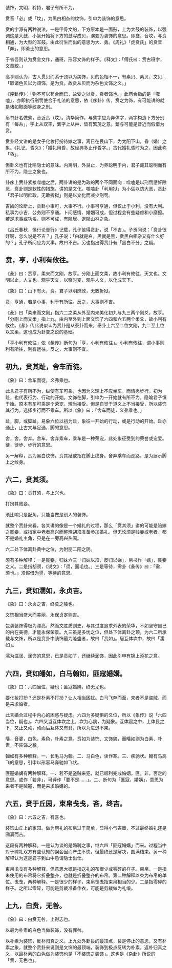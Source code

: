 
装饰，文明，矜持，君子有所不为。

贲音「必」或「坟」，为黑白相杂的纹饰，引申为装饰的意思。

贲的字源有两种说法，一是甲骨文的，下方原本是一面鼓，上为大鼓的装饰，以强调这是大鼓，小篆开始将下方的鼓写成贝，演变为装饰的意思。即鼖，音坟，与贲相通，为大型的军鼓。由此衍生而出的意思为大、勇。《周礼》「虎贲氏」的贲音「奔」，即勇士的意思。

于省吾则认为贲金文作，通班，形容文饰的样子。《释文》：「傅氏曰：贲古班字，文章貌。」

高亨则认为，古人贯贝而系于颈以为美饰，贝的色相不一，有素贝、紫贝、文贝…「取诸色贝以为颈饰，是为贲。故贲从贝而为杂色文饰之义。」

《序卦传》：「物不可以苟合而已，故受之以贲，贲者饰也。」此苟合指的是「噬嗑」，亦即执行刑罚使合于礼法的意思，依《序卦》传，贲之为饰，有可能讲的就是诸如黥面等纹身之刑。

帛书卦名做蘩，音近贲（坟）。清华简作，与蘩字应为异体字，两字构造下方分别有「每糸」，字上从双丰，蘩字上从艸，皆有繁茂之意。蘩与可能是音近而假借为贲。

贲卦经文讲的是女子化妆打扮待嫁之事，离日在艮山下，为太阳下山，昏（婚）之象。《礼记．昏义》：「婚礼用昏，故经典多止作昏字。」古代婚礼昏时为之，因此称「昏」。

但卦义也有比喻隐士的意味。内离明，外艮止，为养聪明于内，君子藏其聪明而有所不为，隐士之象也。

卦序上贲卦紧接噬嗑之后，两卦讲的是为政的两个不同面向：噬嗑是以刑罚惩奸除恶，贲卦则是软性的措施，讲的是文化。噬嗑卦「利用狱」为小惩以防大恶，贲卦「君子以明庶政，无敢折狱」则是以文化而减少刑罚。

吉凶的论断上，贲卦小事可，大事不行。小事可亨通，但仅止于小利，没有大利。私事为小吉，公务则不亨通。卜问感情、婚姻可成，但过程会有些疑虑和小磨擦。若是求事或功名，则不可成，有隐居、退隐山林之象。

《吕氏春秋．慎行论壹行》记载，孔子筮得贲卦，说「不吉」。子贡问说：「贲卦很好啊，怎么说是不吉？」孔子说：「白就是白，黑就是黑，贲黑白相杂又有什么好的？」孔子所问应为大事，故曰不吉。另也指出得贲卦有「黑白不分」之疑。

## 贲，亨，小利有攸往。

《彖》曰：贲亨。柔来而文刚，故亨。分刚上而文柔，故小利有攸往，天文也。文明以止，人文也。观乎天文，以察时变，观乎人文，以化成天下。

《象》曰：山下有火，贲。君子以明庶政，无敢折狱。

贲，亨通，若是小事，利于有所往。反之，大事则不吉。

《彖》曰「柔来而文刚」指六二之柔从外至内来美化初九与九三两个刚爻，故亨。「分刚上而文柔」指上九，由内至外到上面文饰了六四和六五两个柔爻，故小利有攸往。《彖》传此说似认为贲卦是从泰卦而来，泰卦上六至二位文刚，九二至上位以文柔，这也成为卦变之说的基础。

「亨小利有攸往」依《彖传》断句为「亨，小利有攸往」。小利有攸往，谓小事则利有所往，利有远往。反之，大事则不宜。

## 初九，贲其趾，舍车而徒。

《象》曰：舍车而徒，义弗乘也。

此言君子有所不为，纵使有车可乘，也因为义理上不应坐车，而情愿步行。初为趾，也代表行为、行动的开始。文饰在脚，引申为一开始就有所不为，隐喻君子慎于始。原本有车可乘是个荣宠，理当接受。但是自觉于道义上不当接受，所以装饰其行为，选择步行而不乘车。所以《象》曰：「舍车而徒，义弗乘也。」

趾，脚，或脚趾。易象六位以初为趾，象征一开始的行动，或是行动的开始。趾亦通止，止古文与足通，脚的意思。

舍，舍，舍弃。舍车，舍弃乘车，乘车是一种荣宠，此处象征受到的荣誉或宠爱。徒，徒步、步行的意思。

另一解释，贲为黑白纹饰，贲其趾或指在脚上纹身。舍弃乘车而走路，是为展示脚上之纹身。

## 六二，贲其须。

《象》曰：贲其须，与上兴也。

打扮其贱妾。

须比喻只是配角，只能当做是别人的装饰。

就整个贲卦来看，各爻讲的像是一个婚礼的过程，那么「贲其须」讲的可能是陪嫁之贱妾，或指家中老者高兴而整理胡须准备参加婚礼。但无论须是贱妾或老者，都不是婚礼主角，只是在一旁高兴热闹。

六二处下体离卦黄中之位，为附丽二阳之阴。

须有多种解释：一是贱妾，归妹六三「归妹以须，反归以娣」，帛书作「嬬」，贱妾之义。二是指胡须，《说文》：「须，面毛也。」三是等待，需卦《彖传》曰：「需，须也。」须假借为䇓，等待的意思。

## 九三，贲如濡如，永贞吉。

《象》曰：永贞之吉，终莫之陵也。

文饰相当盛大而美丽，永保贞定则吉。

包装装饰得极为漂亮，然而文胜质则史，与其过度追求外表的荣华，不如坚守自己的内在美德，才能永保荣景。九三虽是多忧之位，但处下体离卦之顶，为六二所承载与文饰，所以是贲卦中装饰最为隆盛者，故曰「贲如」。居互体坎中，故曰「濡如」。

濡为滋润、润饰的意思，已是贲如了，还继续润饰，因此引申有锦上添花之意。

## 六四，贲如皤如，白马翰如，匪寇婚媾。

《象》曰：六四当位，疑也；匪寇婚媾，终无尤也。

要化妆打扮？还是朴素不打扮？让人相当困扰。白马飞奔而至，来者不是盗贼，而是来求婚者。

此言婚合过程中内心的困惑与疑虑。六四为多疑惧的爻位，所以《象传》说「六四当位，疑也」。六四又当互体坎之上，坎为心病，为疑象。互体震之中，上体艮之下，又止又动，动而后互体又有巽，所以为进退不果。

皤，音婆，白色，素色，朴素之意。贲如为装饰、文饰貌，而皤如则为白素、朴素，不装饰之貌。

翰如有多种解释。一、长毛马为翰。二、马白色，读作寒。三、疾驰状。翰有鸟高飞的意思，引申以形容马奔驰如飞状。

匪寇婚媾有两种解释。一、若不是盗贼来犯，就已顺利完成婚姻。匪，非，否定的意思。或作「若非」，可译作「要不是……」。二、断句为「匪寇，婚媾」，意思为来者不是贼寇，而是来求婚媾的。

## 六五，贲于丘园，束帛戋戋，吝，终吉。

《象》曰：六五之吉，有喜也。

装饰山丘上的家园。做为聘礼的布帛过于简单，显得小气吝啬，不过最终婚礼还是圆满而吉。

这段有两种解释。一是认为谈的是婚聘之事，继六四「匪寇婚媾」而来。过程当中对于聘礼双方有些认知的误会因而产生不快，但最终还是解决，圆满结束。另一种解释认为这是君子到山中恳请隐士出仕。

束帛戋戋有多种解释，但意思大概是指送礼的布很少或零碎的样子。束帛，一是指未使用的布帛将它折叠整齐，也就是折叠整齐的布帛。第二种解释以束为布帛的单位。戋戋，两种解释。一是很少的样子，束帛戋戋指束帛相当的少。二是指零碎的样子。之所以零碎，可能是剪裁准备作衣，可能是剪裁做为礼缎。

## 上九，白贲，无咎。

《象》曰：白贲无咎，上得志也。

以最为朴素的白色当做装饰，没有罪咎。

以朴素为装饰，反朴归真之义。上九处外卦艮的最顶点，艮是停止的意思，又有朴素之象，就整个贲卦来说则是文饰的最顶端，装饰到极点反转为朴素，返朴归真之义，以最朴素的白色做为装饰也是「不装饰之装饰」。这也是《杂卦》所说的「贲，无色也」。